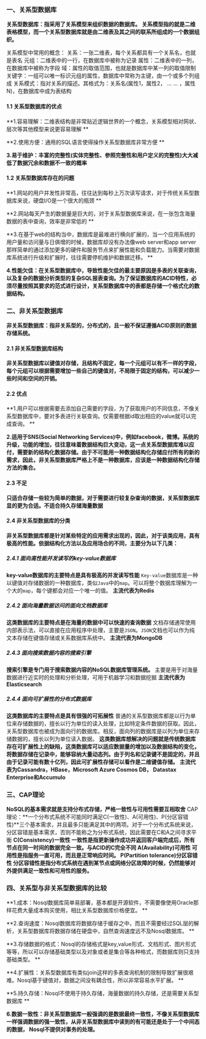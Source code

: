 ### 一、关系型数据库

**关系型数据库：指采用了关系模型来组织数据的数据库。 关系模型指的就是二维表格模型，而一个关系型数据库就是由二维表及其之间的联系所组成的一个数据组织。**

关系模型中常用的概念：
 关系：一张二维表，每个关系都具有一个关系名，也就是表名
 元组：二维表中的一行，在数据库中被称为记录
 属性：二维表中的一列，在数据库中被称为字段
 域：属性的取值范围，也就是数据库中某一列的取值限制
 关键字：一组可以唯一标识元组的属性，数据库中常称为主键，由一个或多个列组成
 关系模式：指对关系的描述。其格式为：关系名(属性1，属性2， ... ... ，属性N)，在数据库中成为表结构

#### 1.1 关系型数据库的优点

**1.容易理解：二维表结构是非常贴近逻辑世界的一个概念，关系模型相对网状、层次等其他模型来说更容易理解 **

**2.使用方便：通用的SQL语言使得操作关系型数据库非常方便 **

**3.易于维护：丰富的完整性(实体完整性、参照完整性和用户定义的完整性)大大减低了数据冗余和数据不一致的概率**

#### 1.2 关系型数据库存在的问题

**1.网站的用户并发性非常高，往往达到每秒上万次读写请求，对于传统关系型数据库来说，硬盘I/O是一个很大的瓶颈 **

**2.网站每天产生的数据量是巨大的，对于关系型数据库来说，在一张包含海量数据的表中查询，效率是非常低的 **

**3.在基于web的结构当中，数据库是最难进行横向扩展的，当一个应用系统的用户量和访问量与日俱增的时候，数据库却没有办法像web server和app server那样简单的通过添加更多的硬件和服务节点来扩展性能和负载能力。当需要对数据库系统进行升级和扩展时，往往需要停机维护和数据迁移。 **

**4.性能欠佳：在关系型数据库中，导致性能欠佳的最主要原因是多表的关联查询，以及复杂的数据分析类型的复杂SQL报表查询。为了保证数据库的ACID特性，必须尽量按照其要求的范式进行设计，关系型数据库中的表都是存储一个格式化的数据结构。**

### 二、非关系型数据库

**非关系型数据库：指非关系型的，分布式的，且一般不保证遵循ACID原则的数据存储系统。**

#### 2.1 非关系型数据库结构

**非关系型数据库以键值对存储，且结构不固定，每一个元组可以有不一样的字段，每个元组可以根据需要增加一些自己的键值对，不局限于固定的结构，可以减少一些时间和空间的开销。**

#### 2.2 优点

**1.用户可以根据需要去添加自己需要的字段，为了获取用户的不同信息，不像关系型数据库中，要对多表进行关联查询。仅需要根据id取出相应的value就可以完成查询。 **

**2.适用于SNS(Social Networking Services)中，例如facebook，微博。系统的升级，功能的增加，往往意味着数据结构巨大变动，这一点关系型数据库难以应付，需要新的结构化数据存储。由于不可能用一种数据结构化存储应付所有的新的需求，因此，非关系型数据库严格上不是一种数据库，应该是一种数据结构化存储方法的集合。**

#### 2.3 不足

**只适合存储一些较为简单的数据，对于需要进行较复杂查询的数据，关系型数据库显的更为合适。不适合持久存储海量数据**

#### 2.4 非关系型数据库的分类

**非关系型数据库都是针对某些特定的应用需求出现的，因此，对于该类应用，具有极高的性能。依据结构化方法以及应用场合的不同，主要分为以下几类：**

##### 2.4.1 面向高性能并发读写的key-value数据库

**key-value数据库的主要特点是具有极高的并发读写性能**
 `Key-value`数据库是一种以键值对存储数据的一种数据库，类似`Java`中的`map`。可以将整个数据库理解为一个大的`map`，每个键都会对应一个唯一的值。
 **主流代表为Redis**

##### 2.4.2 面向海量数据访问的面向文档数据库

**这类数据库的主要特点是在海量的数据中可以快速的查询数据**
 文档存储通常使用内部表示法，可以直接在应用程序中处理，主要是`JSON`。`JSON`文档也可以作为纯文本存储在键值存储或关系数据库系统中。
 **主流代表为MongoDB**

##### 2.4.3 面向搜索数据内容的搜索引擎

**搜索引擎是专门用于搜索数据内容的NoSQL数据库管理系统。**
 主要是用于对海量数据进行近实时的处理和分析处理，可用于机器学习和数据挖掘
 **主流代表为Elasticsearch**

##### 2.4.4 面向可扩展性的分布式数据库

**这类数据库的主要特点是具有很强的可拓展性**
 普通的关系型数据库都是以行为单位来存储数据的，擅长以行为单位的读入处理，比如特定条件数据的获取。因此，关系型数据库也被成为面向行的数据库。相反，面向列的数据库是以列为单位来存储数据的，擅长以列为单位读入数据。
 **这类数据库想解决的问题就是传统数据库存在可扩展性上的缺陷，这类数据库可以适应数据量的增加以及数据结构的变化，将数据存储在记录中，能够容纳大量动态列。由于列名和记录键不是固定的，并且由于记录可能有数十亿列，因此可扩展性存储可以看作是二维键值存储。**
 **主流代表为Cassandra，HBase，Microsoft Azure Cosmos DB， Datastax Enterprise和Accumulo**

### 三、CAP理论

**NoSQL的基本需求就是支持分布式存储，严格一致性与可用性需要互相取舍**
 CAP理论：**一个分布式系统不可能同时满足C(一致性)、A(可用性)、P(分区容错性)**三个基本需求，并且最多只能满足其中的两项。对于一个分布式系统来说，分区容错是基本需求，否则不能称之为分布式系统，因此需要在C和A之间寻求平衡
 **C(Consistency)一致性 一致性是指更新操作成功并返回客户端完成后，所有节点在同一时间的数据完全一致。与ACID的C完全不同 A(Availability)可用性 可用性是指服务一直可用，而且是正常响应时间。 P(Partition tolerance)分区容错性 分区容错性是指分布式系统在遇到某节点或网络分区故障的时候，仍然能够对外提供满足一致性和可用性的服务。**

### 四、关系型与非关系型数据库的比较

**1.成本：Nosql数据库简单易部署，基本都是开源软件，不需要像使用Oracle那样花费大量成本购买使用，相比关系型数据库价格便宜。 **

**2.查询速度：Nosql数据库将数据存储于缓存之中，而且不需要经过SQL层的解析，关系型数据库将数据存储在硬盘中，自然查询速度远不及Nosql数据库。 **

**3.存储数据的格式：Nosql的存储格式是key,value形式、文档形式、图片形式等等，所以可以存储基础类型以及对象或者是集合等各种格式，而数据库则只支持基础类型。 **

**4.扩展性：关系型数据库有类似join这样的多表查询机制的限制导致扩展很艰难。Nosql基于键值对，数据之间没有耦合性，所以非常容易水平扩展。 **

**5.持久存储：Nosql不使用于持久存储，海量数据的持久存储，还是需要关系型数据库 **

**6.数据一致性：非关系型数据库一般强调的是数据最终一致性，不像关系型数据库一样强调数据的强一致性，从非关系型数据库中读到的有可能还是处于一个中间态的数据， Nosql不提供对事务的处理。**

